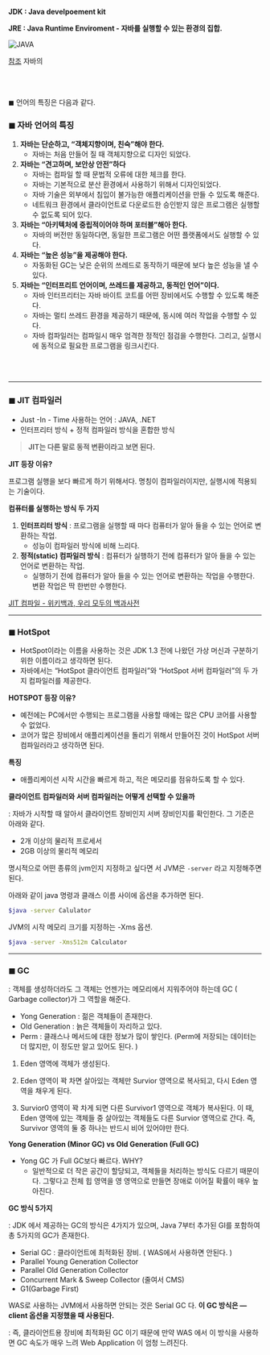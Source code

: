 **JDK : Java develpoement kit**

**JRE : Java Runtime Enviroment - 자바를 실행할 수 있는 환경의 집합.** 

![JAVA](https://user-images.githubusercontent.com/46278436/195395892-aa85750a-945f-44e3-9820-5335a69bd170.PNG)

[참조](https://docs.oracle.com/javase/8/docs/index.html)
자바의


<br><br>

◼ 언어의 특징은 다음과 같다.

### ◼ 자바 언어의 특징

1. **자바는 단순하고, “객체지향이며, 친숙”해야 한다.**
    - 자바는 처음 만들어 질 때 객체지향으로 디자인 되었다.
2. **자바는 “견고하며, 보안상 안전”하다**
    - 자바는 컴파일 할 때 문법적 오류에 대한 체크를 한다.
    - 자바는 기본적으로 분산 환경에서 사용하기 위해서 디자인되었다.
    - 자바 기술은 외부에서 침입이 불가능한 애플리케이션을 만들 수 있도록 해준다.
    - 네트워크 환경에서 클라이언트로 다운로드한 승인받지 않은 프로그램은 실행할 수 없도록 되어 있다.
3. **자바는 “아키텍처에 중립적이어야 하며 포터블”해아 한다.**
    - 자바의 버전만 동일하다면, 동일한 프로그램은 어떤 플랫폼에서도 실행할 수 있다.
4. **자바는 “높은 성능”을 제공해야 한다.**
    - 자동화된  GC는 낮은 순위의 쓰레드로 동작하기 때문에 보다 높은 성능을 낼 수 있다.
5. **자바는 “인터프리트 언어이며, 쓰레드를 제공하고, 동적인 언어”이다.**
    - 자바 인터프리터는 자바 바이트 코트를 어떤 장비에서도 수행할 수 있도록 해준다.
    - 자바는 멀티 쓰레드 환경을 제공하기 때문에, 동시에 여러 작업을 수행할 수 있다.
    - 자바 컴파일러는 컴파일시 매우 엄격한 정적인 점검을 수행한다. 그리고, 실행시에 동적으로 필요한 프로그램을 링크시킨다.

<Br><br>

---

### ◼ JIT 컴파일러

- Just -In - Time 사용하는 언어 : JAVA, .NET
- 인터프리터 방식 + 정적 컴파일러 방식을 혼합한 방식

> **JIT는 다른 말로 동적 변환이라고 보면 된다.**
> 

**JIT 등장 이유?**

프로그램 실행을 보다 빠르게 하기 위해서다. 명칭이 컴파일러이지만, 실행시에 적용되는 기술이다. 

**컴퓨터를 실행하는 방식 두 가지** 

1. **인터프리터 방식** : 프로그램을 실행할 때 마다 컴퓨터가 알아 들을 수 있는 언어로 변환하는 작업.
    - 성능이 컴파일러 방식에 비해 느리다.
2. **정적(static) 컴파일러 방식** : 컴퓨터가 실행하기 전에 컴퓨터가 알아 들을 수 있는 언어로 변환하는 작업. 
    - 실행하기 전에 컴퓨터가 알아 들을 수 있는 언어로 변환하는 작업을 수행한다. 변환 작업은 딱 한번만 수행한다.

[JIT 컴파일 - 위키백과, 우리 모두의 백과사전](https://ko.wikipedia.org/wiki/JIT_%EC%BB%B4%ED%8C%8C%EC%9D%BC)

---

### ◼ HotSpot

- HotSpot이라는 이름을 사용하는 것은 JDK 1.3 전에 나왔던 가상 머신과 구분하기 위한 이름이라고 생각하면 된다.
- 자바에서는 “HotSpot 클라이언트 컴파일러”와 “HotSpot 서버 컴파일러”의 두 가지 컴파일러를 제공한다.

**HOTSPOT 등장 이유?**

- 예전에는 PC에서만 수행되는 프로그램을 사용할 때에는 많은 CPU 코어를 사용할 수 없었다.
- 코어가 많은 장비에서 애플리케이션을 돌리기 위해서 만들어진 것이 HotSpot 서버 컴파일러라고 생각하면 된다.

**특징** 

- 애플리케이션 시작 시간을 빠르게 하고, 적은 메모리를 점유하도록 할 수 있다.

**클라이언트 컴파일러와 서버 컴파일러는 어떻게 선택할 수 있을까**

: 자바가 시작할 때 알아서 클라이언트 장비인지 서버 장비인지를 확인한다. 그 기준은 아래와 같다.

- 2개 이상의 물리적 프로세서
- 2GB 이상의 물리적 메모리

명시적으로 어떤 종류의 jvm인지 지정하고 싶다면 서 JVM은 `-server` 라고 지정해주면 된다.

아래와 같이 java 명령과 클래스 이름 사이에 옵션을 추가하면 된다.

```bash
$java -server Calulator
```

JVM의 시작 메모리 크기를 지정하는 -Xms  옵션. 

```bash
$java -server -Xms512m Calculator
```

---

 

### ◼ GC

: 객체를 생성하더라도 그 객체는 언젠가는 메모리에서 지워주어야 하는데 GC ( Garbage collector)가 그 역할을 해준다.

- Yong Generation : 젊은 객체들이 존재한다.
- Old Generation : 늙은 객체들이 자리하고 있다.
- Perm : 클래스나 메서드에 대한 정보가 많이 쌓인다.  (Perm에 저장되는 데이터는 더 많지만, 이 정도만 알고 있어도 된다. )



1) Eden 영역에 객체가 생성된다.

2) Eden 영역이 꽉 차면 살아있는 객체만 Survior 영역으로 복사되고, 다시 Eden 영역을 채우게 된다.

3) Survior0 영역이 꽉 차게 되면 다른 Survivor1 영역으로 객체가 복사된다. 이 때, Eden 영역에 있는 객체들 중 살아있는 객체들도 다른 Survior 영역으로 간다. 즉, Survivor 영역의 둘 중 하나는 반드시 비어 있어야만 한다.

**Yong Generation  (Minor GC)  vs    Old Generation  (Full GC)**

- Yong GC 가 Full GC보다 빠르다. WHY?
    - 일반적으로 더 작은 공간이 할당되고, 객체들을 처리하는 방식도 다르기 때문이다.  그렇다고 전체 힙 영역을 영 영역으로 만들면 장애로 이어질 확률이 매우 높아진다.

**GC 방식 5가지**

: JDK 에서 제공하는 GC의 방식은 4가지가 있으며, Java 7부터 추가된 GI를 포함하여 총 5가지의 GC가 존재한다.

- Serial GC :  클라이언트에 최적화된 장비. ( WAS에서 사용하면 안된다. )
- Parallel Young Generation Collector
- Parallel Old Generation Collector
- Concurrent Mark & Sweep Collector (줄여서 CMS)
- G1(Garbage First)

WAS로 사용하는 JVM에서 사용하면 안되는 것은 Serial GC 다. **이 GC 방식은 —client 옵션을 지정했을 때 사용된다.**

: 즉, 클라이언트용 장비에 최적화된 GC 이기 때문에 만약 WAS 에서 이 방식을 사용하면 GC 속도가 매우 느려 Web Application 이 엄청 느려진다.
